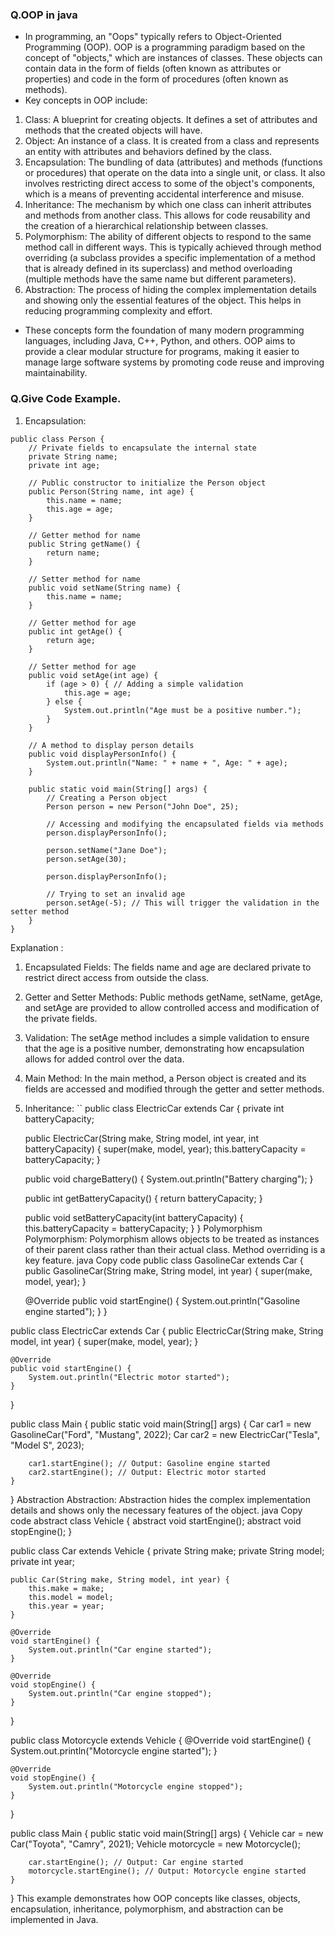 ### Q.OOP in java
- In programming, an "Oops" typically refers to Object-Oriented Programming (OOP). OOP is a programming paradigm based on the concept of "objects," which are instances of classes. These objects can contain data in the form of fields (often known as attributes or properties) and code in the form of procedures (often known as methods).
- Key concepts in OOP include:
1. Class: A blueprint for creating objects. It defines a set of attributes and methods that the created objects will have.
2. Object: An instance of a class. It is created from a class and represents an entity with attributes and behaviors defined by the class.
3. Encapsulation: The bundling of data (attributes) and methods (functions or procedures) that operate on the data into a single unit, or class. It also involves restricting direct access to some of the object's components, which is a means of preventing accidental interference and misuse.
4. Inheritance: The mechanism by which one class can inherit attributes and methods from another class. This allows for code reusability and the creation of a hierarchical relationship between classes.
5. Polymorphism: The ability of different objects to respond to the same method call in different ways. This is typically achieved through method overriding (a subclass provides a specific implementation of a method that is already defined in its superclass) and method overloading (multiple methods have the same name but different parameters).
6. Abstraction: The process of hiding the complex implementation details and showing only the essential features of the object. This helps in reducing programming complexity and effort.
- These concepts form the foundation of many modern programming languages, including Java, C++, Python, and others. OOP aims to provide a clear modular structure for programs, making it easier to manage large software systems by promoting code reuse and improving maintainability.

### Q.Give Code Example.
1. Encapsulation:
```
public class Person {
    // Private fields to encapsulate the internal state
    private String name;
    private int age;

    // Public constructor to initialize the Person object
    public Person(String name, int age) {
        this.name = name;
        this.age = age;
    }

    // Getter method for name
    public String getName() {
        return name;
    }

    // Setter method for name
    public void setName(String name) {
        this.name = name;
    }

    // Getter method for age
    public int getAge() {
        return age;
    }

    // Setter method for age
    public void setAge(int age) {
        if (age > 0) { // Adding a simple validation
            this.age = age;
        } else {
            System.out.println("Age must be a positive number.");
        }
    }

    // A method to display person details
    public void displayPersonInfo() {
        System.out.println("Name: " + name + ", Age: " + age);
    }

    public static void main(String[] args) {
        // Creating a Person object
        Person person = new Person("John Doe", 25);

        // Accessing and modifying the encapsulated fields via methods
        person.displayPersonInfo();

        person.setName("Jane Doe");
        person.setAge(30);
        
        person.displayPersonInfo();
        
        // Trying to set an invalid age
        person.setAge(-5); // This will trigger the validation in the setter method
    }
}
```
Explanation :
1. Encapsulated Fields: The fields name and age are declared private to restrict direct access from outside the class.
2. Getter and Setter Methods: Public methods getName, setName, getAge, and setAge are provided to allow controlled access and modification of the private fields.
3. Validation: The setAge method includes a simple validation to ensure that the age is a positive number, demonstrating how encapsulation allows for added control over the data.
4. Main Method: In the main method, a Person object is created and its fields are accessed and modified through the getter and setter methods.
2. Inheritance:
``
public class ElectricCar extends Car {
    private int batteryCapacity;

    public ElectricCar(String make, String model, int year, int batteryCapacity) {
        super(make, model, year);
        this.batteryCapacity = batteryCapacity;
    }

    public void chargeBattery() {
        System.out.println("Battery charging");
    }

    public int getBatteryCapacity() {
        return batteryCapacity;
    }

    public void setBatteryCapacity(int batteryCapacity) {
        this.batteryCapacity = batteryCapacity;
    }
}
Polymorphism
Polymorphism:
Polymorphism allows objects to be treated as instances of their parent class rather than their actual class. Method overriding is a key feature.
java
Copy code
public class GasolineCar extends Car {
    public GasolineCar(String make, String model, int year) {
        super(make, model, year);
    }

    @Override
    public void startEngine() {
        System.out.println("Gasoline engine started");
    }
}

public class ElectricCar extends Car {
    public ElectricCar(String make, String model, int year) {
        super(make, model, year);
    }

    @Override
    public void startEngine() {
        System.out.println("Electric motor started");
    }
}

public class Main {
    public static void main(String[] args) {
        Car car1 = new GasolineCar("Ford", "Mustang", 2022);
        Car car2 = new ElectricCar("Tesla", "Model S", 2023);

        car1.startEngine(); // Output: Gasoline engine started
        car2.startEngine(); // Output: Electric motor started
    }
}
Abstraction
Abstraction:
Abstraction hides the complex implementation details and shows only the necessary features of the object.
java
Copy code
abstract class Vehicle {
    abstract void startEngine();
    abstract void stopEngine();
}

public class Car extends Vehicle {
    private String make;
    private String model;
    private int year;

    public Car(String make, String model, int year) {
        this.make = make;
        this.model = model;
        this.year = year;
    }

    @Override
    void startEngine() {
        System.out.println("Car engine started");
    }

    @Override
    void stopEngine() {
        System.out.println("Car engine stopped");
    }
}

public class Motorcycle extends Vehicle {
    @Override
    void startEngine() {
        System.out.println("Motorcycle engine started");
    }

    @Override
    void stopEngine() {
        System.out.println("Motorcycle engine stopped");
    }
}

public class Main {
    public static void main(String[] args) {
        Vehicle car = new Car("Toyota", "Camry", 2021);
        Vehicle motorcycle = new Motorcycle();

        car.startEngine(); // Output: Car engine started
        motorcycle.startEngine(); // Output: Motorcycle engine started
    }
}
This example demonstrates how OOP concepts like classes, objects, encapsulation, inheritance, polymorphism, and abstraction can be implemented in Java.
